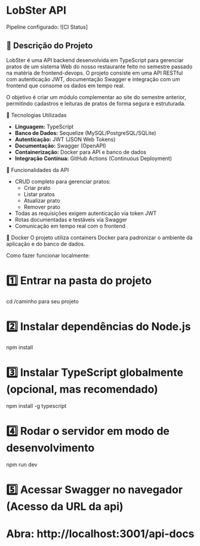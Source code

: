 # LobSter API
Pipeline configurado:
![CI Status]


## 📘 Descrição do Projeto
LobSter é uma API backend desenvolvida em TypeScript para gerenciar pratos de um sistema Web do nosso restaurante feito no semestre passado na matéria de frontend-devops. O projeto consiste em uma API RESTful com autenticação JWT, documentação Swagger e integração com um frontend que consome os dados em tempo real.  

O objetivo é criar um módulo complementar ao site do semestre anterior, permitindo cadastros e leituras de pratos de forma segura e estruturada.


🎯 Tecnologias Utilizadas

- **Linguagem:** TypeScript  
- **Banco de Dados:** Sequelize (MySQL/PostgreSQL/SQLite)  
- **Autenticação:** JWT (JSON Web Tokens)  
- **Documentação:** Swagger (OpenAPI)  
- **Containerização:** Docker para API e banco de dados  
- **Integração Contínua:** GitHub Actions (Continuous Deployment)  


🧩 Funcionalidades da API

- CRUD completo para gerenciar pratos:
  - Criar prato
  - Listar pratos
  - Atualizar prato
  - Remover prato
- Todas as requisições exigem autenticação via token JWT
- Rotas documentadas e testáveis via Swagger  
- Comunicação em tempo real com o frontend

🐳 Docker
O projeto utiliza containers Docker para padronizar o ambiente da aplicação e do banco de dados.

Como fazer funcionar localmente:
# 1️⃣ Entrar na pasta do projeto
cd /caminho para seu projeto

# 2️⃣ Instalar dependências do Node.js
npm install

# 3️⃣ Instalar TypeScript globalmente (opcional, mas recomendado)
npm install -g typescript

# 4️⃣ Rodar o servidor em modo de desenvolvimento
npm run dev

# 5️⃣ Acessar Swagger no navegador (Acesso da URL da api)
# Abra: http://localhost:3001/api-docs




